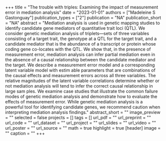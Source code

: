 +++
title = "The trouble with triples: Examining the impact of measurement error in mediation analysis"
date = "2023-01-01"
authors = ["Madeleine S Gastonguay"]
publication_types = ["2"]
publication = "NA"
publication_short = "NA"
abstract = "Mediation analysis is used in genetic mapping studies to identify candidate gene mediators of quantitative trait loci (QTL). We consider genetic mediation analysis of triplets—sets of three variables consisting of a target trait, the genotype at a QTL for the target trait, and a candidate mediator that is the abundance of a transcript or protein whose coding gene co-locates with the QTL. We show that, in the presence of measurement error, mediation analysis can infer partial mediation even in the absence of a causal relationship between the candidate mediator and the target. We describe a measurement error model and a corresponding latent variable model with estim­ able parameters that are combinations of the causal effects and measurement errors across all three variables. The relative magnitudes of the latent variable correlations determine whether or not mediation analysis will tend to infer the correct causal relationship in large sam­ ples. We examine case studies that illustrate the common failure modes of genetic mediation analysis and demonstrate how to evaluate the effects of measurement error. While genetic mediation analysis is a powerful tool for identifying candidate genes, we recommend caution when interpreting mediation analysis findings."
abstract_short = ""
image_preview = ""
selected = false
projects = []
tags = []
url_pdf = ""
url_preprint = ""
url_code = ""
url_dataset = ""
url_project = ""
url_slides = ""
url_video = ""
url_poster = ""
url_source = ""
math = true
highlight = true
[header]
image = ""
caption = ""
+++
